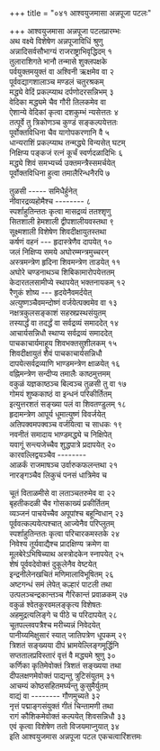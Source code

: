 +++
title = "०४१ आश्वयुजमासा अन्नपूजा पटलः"

+++
आश्वयुजमासा अन्नपूजा पटलप्रारम्भः    
अथ वक्ष्ये विशेषेण अन्नपूजाविधिं श्रुणु  
अन्नादिसर्वसौभाग्यं राजराष्ट्राभिवृद्धिदम् १  
तुलाराशिगते भानौ तन्मासे शुक्लपक्षके  
पर्वयुक्तमयुक्तं वा अश्विनी ऋक्षमेव वा २  
पूर्ववद्यागशालाञ्च मण्डलं चतुरश्रकम्  
मद्ध्ये वेदिं प्रकल्प्याथ दर्पणोदरसन्निभम् ३  
वेदिका मद्ध्यमे चैव गौरी तिलकमेव वा  
ऐशान्ये वेदिकां कृत्वा दशकुम्भं न्यसेत्ततः ४  
तत्पूर्वे तु त्रिकोणञ्च कुण्डं सङ्कल्पयेत्ततः  
पूर्वोक्तविधिना चैव यागोपकरणानि वै ५  
धान्यराशिं प्रकल्प्याथ तन्मद्ध्ये विन्यसेत् घटम्    
निक्षिप्य पङ्कजं रत्नं कूर्चं स्वर्णदळादिभिः ६  
मद्ध्ये शिवं समभ्यर्च्य उक्तमन्त्रैस्समर्चयेत्  
पूर्वोक्तविधिना हुत्वा तमालैरिन्धनैरपि ७  

तुळसी ----- समिधैर्हुनेत्  
नीवारद्रव्यहोमैश्च -------- ८  
स्पर्शाहुतिन्ततः कृत्वा मासद्रव्यं ततश्शृणु  
सितशाली हेमशाली द्वीपशालीयवस्तथा ९  
सूक्ष्मशाली विशेषेण शिवदीक्षायुतस्तथा  
कर्षणं वहनं --- हृदास्त्रेणैव दापयेत् १०  
जलं निक्षिप्य समये अघोरम्मन्त्रमुच्चरन्  
अस्त्रमन्त्रेण हृदिना शिवमन्त्रेण ताडयेत् ११  
अघोरे चण्डनाथञ्च शिबिकामारोपयेत्ततम्  
केदारतलसामीप्ये स्थापयेत् भक्तनायकम् १२  
रैणुकं शोष्य --- हृदयेनैवमर्दयेत्  
अत्युष्णञ्चैवमन्दोष्णं वर्जयेत्पक्वमेव वा १३  
नक्षत्रकुलसङ्काशं सहस्रप्रस्थसंयुतम्  
तस्यार्द्धं वा तदर्द्धं वा सर्वद्रव्यं समाददेत् १४  
आचार्यसन्निधौ स्थाप्य सर्वद्रव्यं समाददेत्  
पाचकाचार्यमाहूय शिवभक्तसुशीलकम् १५  
शिवदीक्षायुतं शैवं पाचकाचार्यसन्निधौ  
दापयेत्सर्वद्रव्याणि भाण्डमन्त्रेण क्षाळयेत् १६  
वह्निमन्त्रेण सन्दीप्य तमालैः काष्ठमुत्तमम्  
वकुळं यज्ञकाष्ठञ्च बिल्वञ्च तुळसी तु वा १७  
गोमयं शुष्ककाष्ठं वा इन्धनं परिकीर्तितम्  
इत्युत्तरशतं सङ्ख्या पलं वा शिवतण्डुलम् १८  
हृदामन्त्रेण आपूर्य धूमात्युष्णं विवर्जयेत्  
अतिपक्वमपक्वञ्च वर्जयित्वा च साधकः १९  
नवनीतं समादाय भाण्डमद्ध्ये च निक्षिपेत्  
यवागूं सन्त्यजेच्चैव शुद्धपात्रे प्रदापयेत् २०  
कारवल्लिद्वयञ्चैव --------  
आळर्कं राजमाषञ्च उर्वारुकफलन्तथा २१  
नारङ्गञ्चैव लिकुचं पनसं धात्रिमेव च  

चूतं विताळमीसे वा लताञ्चतरुमेव वा २२  
बृहतीकदळी चैव गोसकाख्यं प्रकीर्तितम्  
व्यञ्जनं पाचयेच्चैव अपूपांश्च बहून्विधान् २३  
पूर्ववत्कल्पयेत्पश्चात् आज्येनैव परिप्लुतम्  
स्पर्शाहुतिन्ततः कृत्वा परिचारकमस्तके २४  
निवेश्य तूर्यवाद्यैश्च प्रादक्षिण्य क्रमेण वा  
मूलबेरेऽभिषिच्याथ अस्त्रोदकेन स्नापयेत् २५  
शेषं पूर्ववदेवोक्तं दुकूलेनैव वेष्टयेत्  
इन्द्रनीलेनखचितं मणिमालाविभूषितम् २६  
अष्टगन्धं समं लेपेत् कल्हारं पाटली तथा  
उत्पलञ्चन्द्रकान्तञ्च गैरिकान्तं प्रवाळकम् २७  
वकुळं श्वेतकुरवमलङ्कृत्य विशेषतः  
अहमुद्रत्यलिङ्गे च पीठे च परिदापयेत् २८  
चूतपल्लवपत्रैश्च मरीच्यन्नं निवेदयेत्  
पानीय्यमिक्षुसारं स्यात् जातिपत्रेण धूपकम् २९  
त्रिशतं सङ्ख्यया दीपं भ्रामयेल्लिङ्गमूर्द्धिनि  
सप्ततालप्रविस्तारं वृत्तं वै मद्ध्यमे श्रुणु ३०  
कर्णिका कृतिमेवोक्तं त्रिशतं सङ्ख्यया तथा  
दीपलक्षणमेवोक्तं पाद्यन्तु त्रुटिसंयुतम् ३१  
आचम्यं कोष्ठसहितमर्घ्यन्तु कुसुमैर्युतम्  
वाद्यं वा -------- गौणमुच्यते ३२  
नृत्तं पद्माङ्गसंयुक्तं गीतं चिन्तामणी तथा  
रागं कौशिकमेवोक्तं कल्पयेत् शिवसन्निधौ ३३  
एवं कृत्वा विशेषेण ततो विजयमाप्नुयात् ३४  
इति आश्वयुजमास अन्नपूजा पटल एकचत्वारिंशत्तमः  
